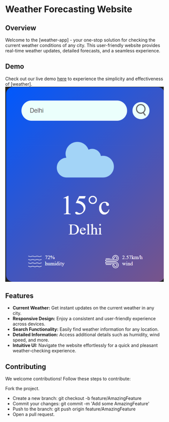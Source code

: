 # Weather Forecasting Website



## Overview

Welcome to the [weather-app] - your one-stop solution for checking the current weather conditions of any city. This user-friendly website provides real-time weather updates, detailed forecasts, and a seamless experience.

## Demo

Check out our live demo [here]([https://prashant2002pd.github.io/weather-app/]) to experience the simplicity and effectiveness of [weather].
![Screenshot](images/demo.png)

## Features

- **Current Weather:** Get instant updates on the current weather in any city.
- **Responsive Design:** Enjoy a consistent and user-friendly experience across devices.
- **Search Functionality:** Easily find weather information for any location.
- **Detailed Information:** Access additional details such as humidity, wind speed, and more.
- **Intuitive UI:** Navigate the website effortlessly for a quick and pleasant weather-checking experience.

## Contributing
We welcome contributions! Follow these steps to contribute:

Fork the project.
- Create a new branch: git checkout -b feature/AmazingFeature
- Commit your changes: git commit -m 'Add some AmazingFeature'
- Push to the branch: git push origin feature/AmazingFeature
- Open a pull request.
